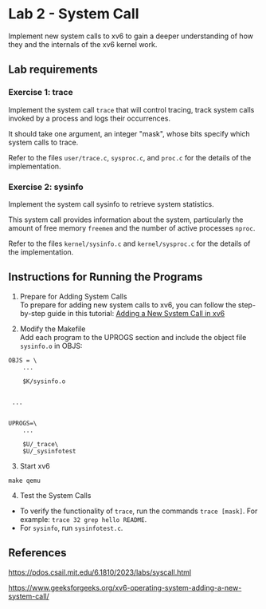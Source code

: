 # Lab 2 - System Call
Implement new system calls to xv6 to gain a deeper understanding of how they and the internals of the xv6 kernel work. 

## Lab requirements
### Exercise 1: trace

Implement the system call `trace` that will control tracing, track system calls invoked by a process and logs their occurrences.

It should take one argument, an integer "mask", whose bits specify which system calls to trace.

Refer to the files `user/trace.c`, `sysproc.c`, and `proc.c` for the details of the implementation.

### Exercise 2: sysinfo
Implement the system call sysinfo to retrieve system statistics.

This system call provides information about the system, particularly the amount of free memory `freemem` and the number of active processes `nproc`.

Refer to the files `kernel/sysinfo.c` and `kernel/sysproc.c` for the details of the implementation.

## Instructions for Running the Programs
1. Prepare for Adding System Calls \
To prepare for adding new system calls to xv6, you can follow the step-by-step guide in this tutorial:
[Adding a New System Call in xv6](https://www.geeksforgeeks.org/xv6-operating-system-adding-a-new-system-call/)

2. Modify the Makefile \
Add each program to the UPROGS section and include the object file `sysinfo.o` in OBJS: 
```
OBJS = \
    ...

	$K/sysinfo.o


 ...
 

UPROGS=\
    ...

	$U/_trace\
	$U/_sysinfotest

```

3. Start xv6 
```
make qemu
```

4. Test the System Calls 
- To verify the functionality of `trace`, run the commands `trace [mask]`. For example: `trace 32 grep hello README`.
- For `sysinfo`, run `sysinfotest.c`.

## References
https://pdos.csail.mit.edu/6.1810/2023/labs/syscall.html

https://www.geeksforgeeks.org/xv6-operating-system-adding-a-new-system-call/